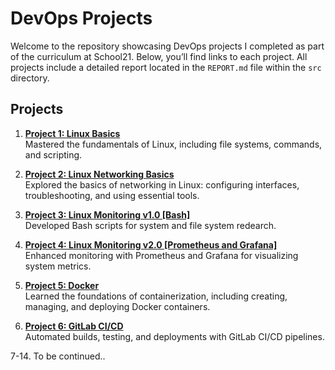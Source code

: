 # DevOps Projects

Welcome to the repository showcasing DevOps projects I completed as part of the curriculum at School21. Below, you’ll find links to each project. All projects include a detailed report located in the `REPORT.md` file within the `src` directory.

## Projects

1. [**Project 1: Linux Basics**](./Linux_Basics/src/REPORT.md)  
   Mastered the fundamentals of Linux, including file systems, commands, and scripting.

2. [**Project 2: Linux Networking Basics**](./Linux_Networking_Basics/src/REPORT.md)  
   Explored the basics of networking in Linux: configuring interfaces, troubleshooting, and using essential tools.

3. [**Project 3: Linux Monitoring v1.0 [Bash]**](./Linux_Monitoring_v1/src/REPORT.md)  
   Developed Bash scripts for system and file system redearch.

4. [**Project 4: Linux Monitoring v2.0 [Prometheus and Grafana]**](./Linux_Monitoring_v2/src/REPORT.md)  
   Enhanced monitoring with Prometheus and Grafana for visualizing system metrics.

5. [**Project 5: Docker**](./Docker/src/REPORT.md)  
   Learned the foundations of containerization, including creating, managing, and deploying Docker containers.

6. [**Project 6: GitLab CI/CD**](./CI_CD/src/REPORT.md)   
   Automated builds, testing, and deployments with GitLab CI/CD pipelines.  

7-14. To be continued..
